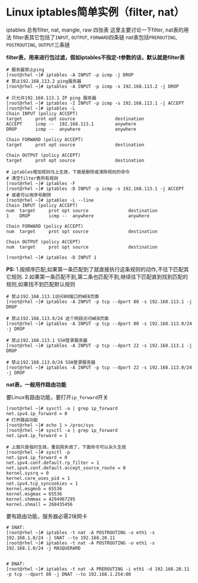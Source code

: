 # Linux iptables简单实例（filter, nat）

iptables 总有filter, nat, mangle, raw 四张表
这里主要讨论一下filter, nat表的用法
filter表其它包括了`INPUT`, `OUTPUT`, `FORWARD`四条链
nat表包括`PREROUTING`, `POSTROUTING`, `OUTPUT`三条链


**filter表，用来进行包过滤，假如iptables不指定-t参数的话，默认就是filter表**

```
# 服务器禁止ping
[root@rhel ~]# iptables -A INPUT -p icmp -j DROP
# 禁止192.168.113.2 ping服务器
[root@rhel ~]# iptables -A INPUT -p icmp -s 192.168.113.2 -j DROP

# 只允许192.168.113.1 IP ping 服务器
[root@rhel ~]# iptables -I INPUT -p icmp -s 192.168.113.1 -j ACCEPT
[root@rhel ~]# iptables -L
Chain INPUT (policy ACCEPT)
target     prot opt source               destination         
ACCEPT     icmp --  192.168.113.1        anywhere            
DROP       icmp --  anywhere             anywhere            

Chain FORWARD (policy ACCEPT)
target     prot opt source               destination         

Chain OUTPUT (policy ACCEPT)
target     prot opt source               destination  

# iptables增加规则马上生效，下面是删除或清除规则的命令
# 清空filter表所有规则
[root@rhel ~]# iptables -F
[root@rhel ~]# iptables -D INPUT -p icmp -s 192.168.113.1 -j ACCEPT
# 或者可以用序号删除
[root@rhel ~]# iptables -L --line
Chain INPUT (policy ACCEPT)
num  target     prot opt source               destination         
1    DROP       icmp --  anywhere             anywhere            

Chain FORWARD (policy ACCEPT)
num  target     prot opt source               destination         

Chain OUTPUT (policy ACCEPT)
num  target     prot opt source               destination  

[root@rhel ~]# iptables -D INPUT 1
```

**PS:**
1.按顺序匹配,如果第一条匹配到了就直接执行这条规则的动作,不往下匹配其它规则.
2.如果第一条匹配不到,第二条也匹配不到,继续往下匹配直到找到匹配的规则,如果找不到匹配默认规则



```
# 禁止192.168.113.1访问80端口的WEB页面
[root@rhel ~]# iptables -A INPUT -p tcp --dport 80 -s 192.168.113.1 -j DROP

# 禁止192.168.113.0/24 这个网段访问WEB页面
[root@rhel ~]# iptables -A INPUT -p tcp --dport 80 -s 192.168.113.0/24 -j DROP

# 禁止192.168.113.1 SSH登录服务器
[root@rhel ~]# iptables -A INPUT -p tcp --dport 22 -s 192.168.113.1 -j DROP

# 禁止192.168.113.0/24 SSH登录服务器
[root@rhel ~]# iptables -A INPUT -p tcp --dport 22 -s 192.168.113.0/24 -j DROP
```


**nat表，一般用作路由功能**

要Linux有路由功能，要打开`ip_forward`开关
```
[root@rhel ~]# sysctl -a | grep ip_forward
net.ipv4.ip_forward = 0
# 打开路由功能
[root@rhel ~]# echo 1 > /proc/sys  
[root@rhel ~]# sysctl -a | grep ip_forward
net.ipv4.ip_forward = 1

# 上面只是临时生效，重启刚失效了，下面命令可以永久生效
[root@rhel ~]# sysctl -p
net.ipv4.ip_forward = 0
net.ipv4.conf.default.rp_filter = 1
net.ipv4.conf.default.accept_source_route = 0
kernel.sysrq = 0
kernel.core_uses_pid = 1
net.ipv4.tcp_syncookies = 1
kernel.msgmnb = 65536
kernel.msgmax = 65536
kernel.shmmax = 4294967295
kernel.shmall = 268435456
```

要有路由功能，服务器必需2块网卡

```
# SNAT:
[root@rhel ~]# iptables -t nat -A POSTROUTING -o eth1 -s 192.168.1.0/24 -j SNAT --to 192.168.20.11
[root@rhel ~]# iptables -t nat -A POSTROUTING -o eth1 -s 192.168.1.0/24 -j MASQUERARD


# DNAT:
[root@rhel ~]# iptables -t nat -A PREROUTING -i eth1 -d 192.168.20.11 -p tcp --dport 80 -j DNAT --to 192.168.1.254:80
```